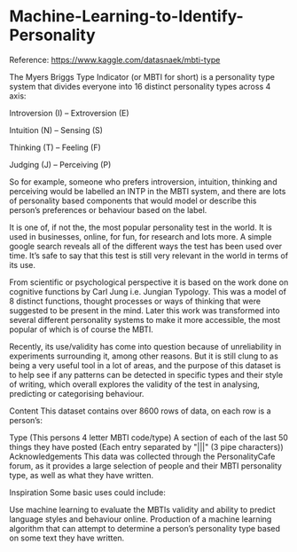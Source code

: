 # Machine-Learning-to-Identify-Personality

Reference: https://www.kaggle.com/datasnaek/mbti-type

The Myers Briggs Type Indicator (or MBTI for short) is a personality type system that divides everyone into 16 distinct personality types across 4 axis:

Introversion (I) – Extroversion (E)

Intuition (N) – Sensing (S) 

Thinking (T) – Feeling (F)

Judging (J) – Perceiving (P)

So for example, someone who prefers introversion, intuition, thinking and perceiving would be labelled an INTP in the MBTI system, and there are lots of personality based components that would model or describe this person’s preferences or behaviour based on the label.

It is one of, if not the, the most popular personality test in the world. It is used in businesses, online, for fun, for research and lots more. A simple google search reveals all of the different ways the test has been used over time. It’s safe to say that this test is still very relevant in the world in terms of its use.

From scientific or psychological perspective it is based on the work done on cognitive functions by Carl Jung i.e. Jungian Typology. This was a model of 8 distinct functions, thought processes or ways of thinking that were suggested to be present in the mind. Later this work was transformed into several different personality systems to make it more accessible, the most popular of which is of course the MBTI.

Recently, its use/validity has come into question because of unreliability in experiments surrounding it, among other reasons. But it is still clung to as being a very useful tool in a lot of areas, and the purpose of this dataset is to help see if any patterns can be detected in specific types and their style of writing, which overall explores the validity of the test in analysing, predicting or categorising behaviour.

Content
This dataset contains over 8600 rows of data, on each row is a person’s:

Type (This persons 4 letter MBTI code/type)
A section of each of the last 50 things they have posted (Each entry separated by "|||" (3 pipe characters))
Acknowledgements
This data was collected through the PersonalityCafe forum, as it provides a large selection of people and their MBTI personality type, as well as what they have written.

Inspiration
Some basic uses could include:

Use machine learning to evaluate the MBTIs validity and ability to predict language styles and behaviour online.
Production of a machine learning algorithm that can attempt to determine a person’s personality type based on some text they have written.

